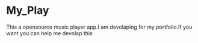 # My_Play
 This a opensource music player app.I am devolaping for my portfolio.If you want you can help me devolap this
